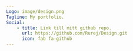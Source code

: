 ```yaml
---
Logo: image/design.png
Tagline: My portfolio.
Social:
    - title: Link till mitt github repo.
      url: https://github.com/Rurej/Design.git
      icon: fab fa-github
---
```

